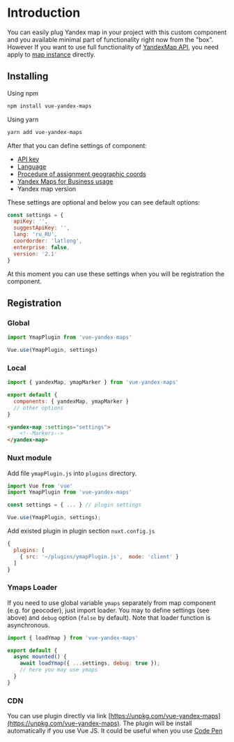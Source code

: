# Introduction

You can easily plug Yandex map in your project with this custom component and you available minimal part of functionality right now from the "box". However If you want to use full functionality of [YandexMap API](https://tech.yandex.ru/maps/doc/jsapi/2.1/quick-start/index-docpage/), you need apply to [map instance](https://tech.yandex.ru/maps/doc/jsapi/2.1/quick-start/index-docpage/) directly.
 

##  Installing

Using npm

```Bash
npm install vue-yandex-maps
```

Using yarn
```Bash
yarn add vue-yandex-maps
```

After that you can define settings of component:
* [API key](https://tech.yandex.ru/maps/doc/jsapi/2.1/dg/concepts/load-docpage/)
* [Language](https://tech.yandex.ru/maps/doc/jsapi/2.1/dg/concepts/localization-docpage/)
* [Procedure of assignment geographic coords](https://tech.yandex.ru/maps/jsapi/doc/2.1/dg/concepts/load-docpage/#load__coordorder)
* [Yandex Maps for Business usage](https://yandex.com/dev/maps/commercial/)
* Yandex map version

These settings are optional and below you can see default options:

```JavaScript
const settings = {
  apiKey: '',
  suggestApiKey: '',
  lang: 'ru_RU',
  coordorder: 'latlong',
  enterprise: false,
  version: '2.1'
}
```

At this moment you can use these settings when you will be registration the component.

## Registration

### Global
```JavaScript
import YmapPlugin from 'vue-yandex-maps'

Vue.use(YmapPlugin, settings)
```

### Local

```JavaScript
import { yandexMap, ymapMarker } from 'vue-yandex-maps'

export default {
  components: { yandexMap, ymapMarker }
  // other options
}

```
```HTML
<yandex-map :settings="settings">
    <!--Markers-->
</yandex-map>
```

### Nuxt module

Add file `ymapPlugin.js` into `plugins` directory. 

```JavaScript
import Vue from 'vue'
import YmapPlugin from 'vue-yandex-maps'

const settings = { ... } // plugin settings

Vue.use(YmapPlugin, settings);
```

Add existed plugin in plugin section `nuxt.config.js`

```JavaScript
{
  plugins: [
    { src: '~/plugins/ymapPlugin.js',  mode: 'client' }
  ]
}
```

### Ymaps Loader

If you need to use global variable `ymaps` separately from map component (e.g. for geocoder), just import loader. You may to define settings (see above) and `debug` option (`false` by default). Note that loader function is asynchronous.  

```JavaScript
import { loadYmap } from 'vue-yandex-maps'

export default {
  async mounted() {
    await loadYmap({ ...settings, debug: true });
    // here you may use ymaps 
  }
}
```

### CDN

You can use plugin directly via link [https://unpkg.com/vue-yandex-maps](https://unpkg.com/vue-yandex-maps). The plugin will be install automatically if you use Vue JS. It could be useful when you use [Code Pen](https://codepen.io/PNKBizz/pen/WMRwyM)
